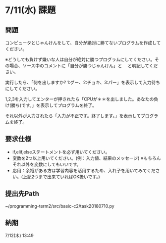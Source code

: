 # 7/11(水) 課題

## 問題

コンピュータとじゃんけんをして、自分が絶対に勝てないプログラムを作成してください。

※どうしても負けず嫌いな人は自分が絶対に勝つプログラムにしてください。その場合、ソース中のコメントに「自分が勝つじゃんけん」と
　と明記してください。

実行したら、「何を出しますか? 1:グー、2:チョキ、3:パー」を表示して入力待ちにしてください。

1,2,3を入力してエンターが押されたら「CPUが＊＊を出しました。あなたの負け(勝ち)です。」を表示してプログラムを終了。

それ以外が入力されたら「入力が不正です。終了します。」を表示してプログラムを終了。

## 要求仕様

* if,elif,elseステートメントを必ず用いてください。
* 変数を2つ以上用いてください。(例：入力値、結果のメッセージ) ※もちろんそれ以外を変数にしてもいいです。
* 応用：余裕がある方は学習内容を活用するため、入れ子を用いてみてください。(上記2つまで出来ていればOK扱いです。)

## 提出先Path

~/programming-term2/src/basic-c2/task20180710.py

## 納期

7/12(木) 13:49
